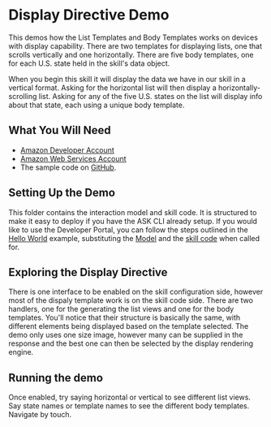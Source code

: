# Display Directive Demo
This demos how the List Templates and Body Templates works on devices with display capability. There are two templates for displaying lists, one that scrolls vertically and one horizontally. There are five body templates, one for each U.S. state held in the skill's data object.  

When you begin this skill it will display the data we have in our skill in a vertical format. Asking for the horizontal list will then display a horizontally-scrolling list. Asking for any of the five U.S. states on the list will display info about that state, each using a unique body template.

## What You Will Need
*  [Amazon Developer Account](http://developer.amazon.com/alexa)
*  [Amazon Web Services Account](http://aws.amazon.com/)
*  The sample code on [GitHub](https://github.com/alexa/alexa-cookbook/tree/master/feature-demos/skill-demo-display-directive).

## Setting Up the Demo
This folder contains the interaction model and skill code.  It is structured to make it easy to deploy if you have the ASK CLI already setup.  If you would like to use the Developer Portal, you can follow the steps outlined in the [Hello World](https://github.com/alexa/skill-sample-nodejs-hello-world) example, substituting the [Model](./models/en-US.json) and the [skill code](./lambda/custom/index.js) when called for.

## Exploring the Display Directive

There is one interface to be enabled on the skill configuration side, however most of the dispaly template work is on the skill code side.  There are two handlers, one for the generating the list views and one for the body templates.  You'll notice that their structure is basically the same, with different elements being displayed based on the template selected.  The demo only uses one size image, however many can be supplied in the response and the best one can then be selected by the display rendering engine.

## Running the demo

Once enabled, try saying horizontal or vertical to see different list views.  Say state names or template names to see the different body templates.  Navigate by touch.

